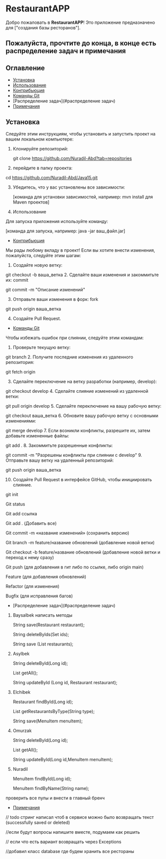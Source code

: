 
# RestaurantAPP

Добро пожаловать в **RestaurantAPP**! Это приложение предназначено для ["создания базы ресторанов"].
## Пожалуйста, прочтите до конца, в конце есть распределение задач и примечания
## Оглавление

- [Установка](#установка)
- [Использование](#использование)
- [Контрибьюция](#контрибьюция)
- [Команды Git](#команды-git)
- [Распределение задач](#распределение задач)
- [Примечания](#примечания)

## Установка

Следуйте этим инструкциям, чтобы установить и запустить проект на вашем локальном компьютере:

1. Клонируйте репозиторий:

   git clone https://github.com/Nuradil-Abd?tab=repositories

2. перейдите в папку проекта:

cd https://github.com/Nuradil-Abd/Java15.git

3. Убедитесь, что у вас установлены все зависимости:

   [команда для установки зависимостей, например: mvn install для Maven проектов]
4. Использование

Для запуска приложения используйте команду:

[команда для запуска, например: java -jar ваш_файл.jar]

- [Контрибьюция](#контрибьюция)

Мы рады любому вкладу в проект! Если вы хотите внести изменения, пожалуйста, следуйте этим шагам:


1. Создайте новую ветку:

git checkout -b ваша_ветка
2. Сделайте ваши изменения и закоммитьте их: commit

git commit -m "Описание изменений"

3. Отправьте ваши изменения в форк: fork
 
git push origin ваша_ветка
 
4. Создайте Pull Request.

- [Команды Git](#команды-git)

Чтобы избежать ошибок при слиянии, следуйте этим командам:

1. Проверьте текущую ветку:

git branch
2. Получите последние изменения из удаленного репозитория:

git fetch origin

3. Сделайте переключение на ветку разработки (например, develop):

git checkout develop
4. Сделайте слияние изменений из удаленной ветки:

git pull origin develop
5. Сделайте переключение на вашу рабочую ветку:

git checkout ваша_ветка
6. Обновите вашу рабочую ветку с основными изменениями:

git merge develop
7. Если возникли конфликты, разрешите их, затем добавьте измененные файлы:

git add .
8. Закоммитьте разрешенные конфликты:

git commit -m "Разрешены конфликты при слиянии с develop"
9. Отправьте вашу ветку на удаленный репозиторий:
   
git push origin ваша_ветка

10. Создайте Pull Request в интерфейсе GitHub, чтобы инициировать слияние.

git init

Git status

Git add ссылка

Git add . (Добавить все)

Git commit  -m «название изменений» (сохранить версию)

Git branch -m feature/название обновлений (добавление новой ветки)

Git checkout  -b feature/название обновлений (добавление новой ветки и переход к нему сразу)

Git push (для добавления в гит либо по ссылке, либо origin main)

Feature (для добавления обновлений)

Refactor (для изменения)

Bugfix (для исправления багов)
- [Распределение задач](#распределение задач)

1. Baysalbek
написать методы



    String save(Restaurant restaurant);

    String deleteByIds(Set<Long> ids);

    String save (List<Restaurant> restaurants);

2. Asylbek



    String deleteById(Long id);

    List<Restaurant> getAll();

    String updateById (Long id, Restaurant restaurant);


3. Elchibek


    Restaurant findById(Long id);

    List<Restaurant> getRestaurantsByType(String type);

    String save(MenuItem menuItem);
4. Omurzak


    String deleteById(Long id);

    List<MenuItem> getAll();

    String updateById(Long id,MenuItem menuItem);
5. Nuradil


    MenuItem findById(Long id);

    MenuItem findByName(String name);

проверить все пулы и внести в главный бренч

- [Примечания](#примечания)

// todo стринг написал чтоб в сервисе можно было возвращать текст (successfully saved or deleted)

//если будут вопросы напишите вместе, подумаем как решить

// если что есть вариант возвращать через Exceptions

//добавил класс database где будем хранить все рестораны






